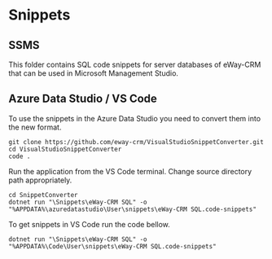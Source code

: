 # Snippets

## SSMS

This folder contains SQL code snippets for server databases of eWay-CRM that can be used in Microsoft Management Studio.

## Azure Data Studio / VS Code

To use the snippets in the Azure Data Studio you need to convert them into the new format.

```
git clone https://github.com/eway-crm/VisualStudioSnippetConverter.git
cd VisualStudioSnippetConverter
code .
```

Run the application from the VS Code terminal. Change source directory path appropriately.

```
cd SnippetConverter
dotnet run "\Snippets\eWay-CRM SQL" -o "%APPDATA%\azuredatastudio\User\snippets\eWay-CRM SQL.code-snippets"
```

To get snippets in VS Code run the code bellow.
```
dotnet run "\Snippets\eWay-CRM SQL" -o "%APPDATA%\Code\User\snippets\eWay-CRM SQL.code-snippets"
```